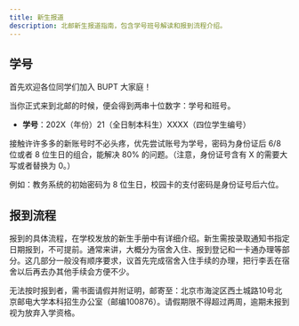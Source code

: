 ```yaml
---
title: 新生报道
description: 北邮新生报道指南，包含学号班号解读和报到流程介绍。
---
```


## 学号

首先欢迎各位同学们加入 BUPT 大家庭！

当你正式来到北邮的时候，便会得到两串十位数字：学号和班号。

- **学号**：202X（年份）21（全日制本科生）XXXX（四位学生编号）

接触许许多多的新账号时不必头疼，优先尝试账号为学号，密码为身份证后 6/8 位或者 8 位生日的组合，能解决 80% 的问题。（注意，身份证号含有 X 的需要大写或者替换为 0。）

例如：教务系统的初始密码为 8 位生日，校园卡的支付密码是身份证号后六位。

## 报到流程

报到的具体流程，在学校发放的新生手册中有详细介绍。新生需按录取通知书指定日期报到，不可提前。通常来讲，大概分为宿舍入住、报到登记和一卡通办理等部分。这几部分一般没有顺序要求，议首先完成宿舍入住手续的办理，把行李丢在宿舍以后再去办其他手续会方便不少。

无法按时报到者，需书面请假并附证明，邮寄至：北京市海淀区西土城路10号北京邮电大学本科招生办公室（邮编100876）。请假期限不得超过两周，逾期未报到视为放弃入学资格。
